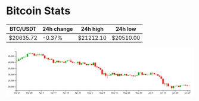 # Bitcoin Stats

BTC/USDT|24h change|24h high|24h low|
|---|---|---|---|
|$20635.72|-0.37%|$21212.10|$20510.00|

<img src="./chart.svg">
